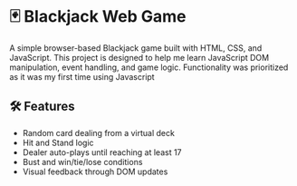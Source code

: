 # 🃏 Blackjack Web Game

A simple browser-based Blackjack game built with HTML, CSS, and JavaScript. This project is designed to help me learn JavaScript DOM manipulation, event handling, and game logic.
Functionality was prioritized as it was my first time using Javascript

## 🛠️ Features

- Random card dealing from a virtual deck
- Hit and Stand logic
- Dealer auto-plays until reaching at least 17
- Bust and win/tie/lose conditions
- Visual feedback through DOM updates
